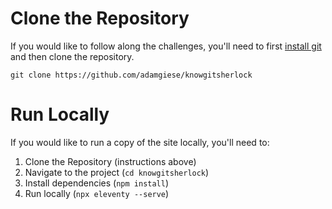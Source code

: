 # Clone the Repository

If you would like to follow along the challenges, you'll need to first [install git](https://git-scm.com/book/en/v2/Getting-Started-Installing-Git) and then clone the repository.

```
git clone https://github.com/adamgiese/knowgitsherlock
```

# Run Locally

If you would like to run a copy of the site locally, you'll need to:

1. Clone the Repository (instructions above)
2. Navigate to the project (`cd knowgitsherlock`)
3. Install dependencies (`npm install`)
4. Run locally (`npx eleventy --serve`)
